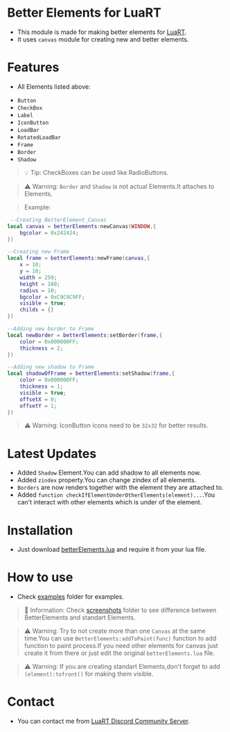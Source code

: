 # Better Elements for LuaRT
- This module is made for making better elements for [LuaRT](https://github.com/samyeyo/LuaRT/tree/v1.8.0).
- It uses `canvas` module for creating new and better elements.

# Features
- All Elements listed above:
+ `Button`
+ `CheckBox`
+ `Label`
+ `IconButton`
+ `LoadBar`
+ `RotatedLoadBar`
+ `Frame`
+ `Border`
+ `Shadow`

> 💡 Tip: CheckBoxes can be used like RadioButtons.

> ⚠️ Warning: `Border` and `Shadow` is not actual Elements.It attaches to Elements.

>Example:
```lua
 --Creating BetterElement_Canvas
local canvas = betterElements:newCanvas(WINDOW,{
    bgcolor = 0x242424;
})

--Creating new Frame
local frame = betterElements:newFrame(canvas,{
    x = 10;
    y = 10;
    width = 250;
    height = 180;
    radius = 10;
    bgcolor = 0xC9C9C9FF;
    visible = true;
    childs = {}
})

--Adding new border to Frame
local newBorder = betterElements:setBorder(frame,{
    color = 0x000000FF;
    thickness = 2;
})

--Adding new shadow to Frame
local shadowOfFrame = betterElements:setShadow(frame,{
    color = 0x000000FF;
    thickness = 1;
    visible = true;
    offsetX = 0;
    offsetY = 1;
})

```

> ⚠️ Warning: IconButton icons need to be `32x32` for better results.

# Latest Updates
- Added `Shadow` Element.You can add shadow to all elements now.
- Added `zindex` property.You can change zindex of all elements.
- `Borders` are now renders together with the element they are attached to.
- Added `function checkIfElementUnderOtherElements(element)...`.You can't interact with other elements which is under of the element.

# Installation
- Just download [betterElements.lua](https://github.com/zeykatecool/betterElements/blob/main/betterElements.lua) and require it from your lua file.

# How to use
- Check [examples](https://github.com/zeykatecool/betterElements/tree/main/examples) folder for examples.
> 📝 Information: Check [screenshots](https://github.com/zeykatecool/betterElements/tree/main/screenshots) folder to see difference between BetterElements and standart Elements.


> ⚠️ Warning: Try to not create more than one `Canvas` at the same time.You can use `BetterElements:addToPaint(func)` function to add function to paint process.If you need other elements for canvas just create it from there or just edit the original `betterElements.lua` file.

> ⚠️ Warning: If you are creating standart Elements,don't forget to add `(element):tofront()` for making them visible.

# Contact
- You can contact me from [LuaRT Discord Community Server](https://discord.gg/aAZ7jAVMC5).
